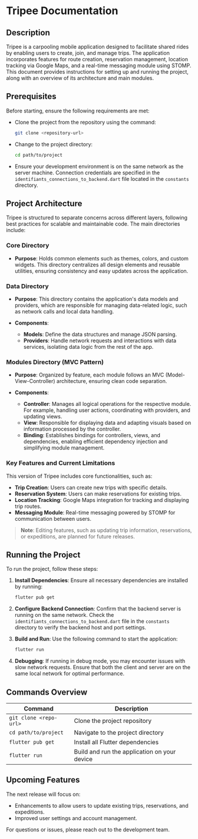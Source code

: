 # Tripee Documentation

## Description

Tripee is a carpooling mobile application designed to facilitate shared rides by enabling users to create, join, and manage trips. The application incorporates features for route creation, reservation management, location tracking via Google Maps, and a real-time messaging module using STOMP. This document provides instructions for setting up and running the project, along with an overview of its architecture and main modules.

## Prerequisites

Before starting, ensure the following requirements are met:

- Clone the project from the repository using the command:
  ```bash
  git clone <repository-url>
  ```
- Change to the project directory:
  ```bash
  cd path/to/project
  ```
- Ensure your development environment is on the same network as the server machine. Connection credentials are specified in the `identifiants_connections_to_backend.dart` file located in the `constants` directory.

## Project Architecture

Tripee is structured to separate concerns across different layers, following best practices for scalable and maintainable code. The main directories include:

### Core Directory

- **Purpose**: Holds common elements such as themes, colors, and custom widgets. This directory centralizes all design elements and reusable utilities, ensuring consistency and easy updates across the application.

### Data Directory

- **Purpose**: This directory contains the application's data models and providers, which are responsible for managing data-related logic, such as network calls and local data handling.

- **Components**:
  - **Models**: Define the data structures and manage JSON parsing.
  - **Providers**: Handle network requests and interactions with data services, isolating data logic from the rest of the app.

### Modules Directory (MVC Pattern)

- **Purpose**: Organized by feature, each module follows an MVC (Model-View-Controller) architecture, ensuring clean code separation.

- **Components**:
  - **Controller**: Manages all logical operations for the respective module. For example, handling user actions, coordinating with providers, and updating views.
  - **View**: Responsible for displaying data and adapting visuals based on information processed by the controller.
  - **Binding**: Establishes bindings for controllers, views, and dependencies, enabling efficient dependency injection and simplifying module management.

### Key Features and Current Limitations

This version of Tripee includes core functionalities, such as:

- **Trip Creation**: Users can create new trips with specific details.
- **Reservation System**: Users can make reservations for existing trips.
- **Location Tracking**: Google Maps integration for tracking and displaying trip routes.
- **Messaging Module**: Real-time messaging powered by STOMP for communication between users.

> **Note**: Editing features, such as updating trip information, reservations, or expeditions, are planned for future releases.

## Running the Project

To run the project, follow these steps:

1. **Install Dependencies**: Ensure all necessary dependencies are installed by running:

   ```bash
   flutter pub get
   ```

2. **Configure Backend Connection**: Confirm that the backend server is running on the same network. Check the `identifiants_connections_to_backend.dart` file in the `constants` directory to verify the backend host and port settings.

3. **Build and Run**: Use the following command to start the application:

   ```bash
   flutter run
   ```

4. **Debugging**: If running in debug mode, you may encounter issues with slow network requests. Ensure that both the client and server are on the same local network for optimal performance.

## Commands Overview

| Command                | Description                                  |
| ---------------------- | -------------------------------------------- |
| `git clone <repo-url>` | Clone the project repository                 |
| `cd path/to/project`   | Navigate to the project directory            |
| `flutter pub get`      | Install all Flutter dependencies             |
| `flutter run`          | Build and run the application on your device |

## Upcoming Features

The next release will focus on:

- Enhancements to allow users to update existing trips, reservations, and expeditions.
- Improved user settings and account management.

For questions or issues, please reach out to the development team.
